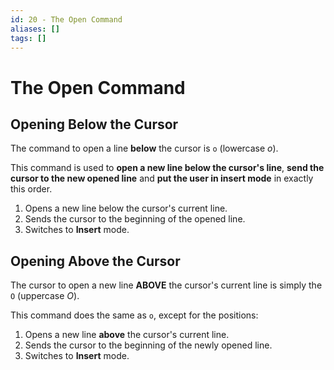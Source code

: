 ```yaml
---
id: 20 - The Open Command
aliases: []
tags: []
---
```


# The Open Command

## Opening Below the Cursor

The command to open a line **below** the cursor is `o` (lowercase *o*).

This command is used to **open a new line below the cursor's line**, **send the cursor to the new opened line** and **put the user in insert mode** in exactly this order.

1. Opens a new line below the cursor's current line.
2. Sends the cursor to the beginning of the opened line.
3. Switches to **Insert** mode.

## Opening Above the Cursor

The cursor to open a new line **ABOVE** the cursor's current line is simply the `O` (uppercase *O*).

This command does the same as `o`, except for the positions:

1. Opens a new line **above** the cursor's current line.
2. Sends the cursor to the beginning of the newly opened line.
3. Switches to **Insert** mode.
